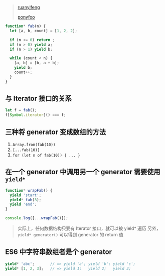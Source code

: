 >
> [ruanyifeng](http://es6.ruanyifeng.com/#docs/generator) 
>
> [ponyfoo](https://ponyfoo.com/articles/es6-generators-in-depth)
>

```js
function* fab(n) {
  let [a, b, count] = [1, 2, 2];

  if (n <= 0) return ;
  if (n > 0) yield a;
  if (n > 1) yield b;

  while (count < n) {
    [a, b] = [b, a + b];
    yield b;
    count++;
  }
}
```

## 与 Iterator 接口的关系

```js
let f = fab();
f[Symbol.iterator]() === f;
```


## 三种将 generator 变成数组的方法

1. `Array.from(fab(10))`
2. `[...fab(10)]`
3. `for (let n of fab(10)) { ... }`


## 在一个 generator 中调用另一个 generator 需要使用 `yield*`

```js
function* wrapFab() {
  yield 'start';
  yield* fab(3);
  yield 'end';
}

console.log([...wrapFab()]);
```

> 实际上，任何数据结构只要有 Iterator 接口，就可以被 yield* 遍历
> 另外， `yield* generator()` 可以得到 generator 的 return 值

## ES6 中字符串数组者是个 generator

```js
yield* 'abc';       // => yield 'a'; yield 'b'; yield 'c';
yield* [1, 2, 3];   // => yield 1;   yield 2;   yield 3;
```





